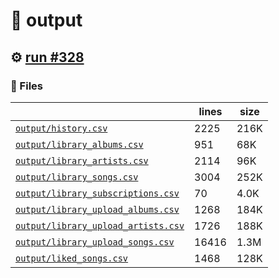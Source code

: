 # 📝  output 

## ⚙️ [run #328](https://github.com/jwenerd/ytm-dl/actions/runs/7824469399)

### 📁 Files

|                                                                         |lines|size|
|-------------------------------------------------------------------------|-----|----|
|[`output/history.csv` ](output/history.csv)                              |2225 |216K|
|[`output/library_albums.csv` ](output/library_albums.csv)                |951  |68K |
|[`output/library_artists.csv` ](output/library_artists.csv)              |2114 |96K |
|[`output/library_songs.csv` ](output/library_songs.csv)                  |3004 |252K|
|[`output/library_subscriptions.csv` ](output/library_subscriptions.csv)  |70   |4.0K|
|[`output/library_upload_albums.csv` ](output/library_upload_albums.csv)  |1268 |184K|
|[`output/library_upload_artists.csv` ](output/library_upload_artists.csv)|1726 |188K|
|[`output/library_upload_songs.csv` ](output/library_upload_songs.csv)    |16416|1.3M|
|[`output/liked_songs.csv` ](output/liked_songs.csv)                      |1468 |128K|